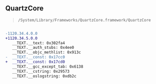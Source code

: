 ## QuartzCore

> `/System/Library/Frameworks/QuartzCore.framework/QuartzCore`

```diff

-1120.34.4.0.0
+1120.34.5.0.0
   __TEXT.__text: 0x302fa4
   __TEXT.__auth_stubs: 0x4ee0
   __TEXT.__objc_methlist: 0x913c
-  __TEXT.__const: 0x17cc0
+  __TEXT.__const: 0x17cd0
   __TEXT.__gcc_except_tab: 0x6138
   __TEXT.__cstring: 0x29573
   __TEXT.__oslogstring: 0xdb2c

```
